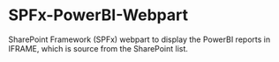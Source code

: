 # SPFx-PowerBI-Webpart
SharePoint Framework (SPFx) webpart to display the PowerBI reports in IFRAME, which is source from the SharePoint list.
